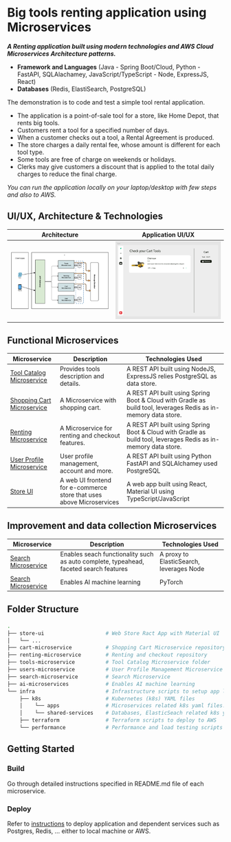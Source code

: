 # Big tools renting application using Microservices
**_A Renting application built using modern technologies and  AWS Cloud Microservices Architecture patterns._**
- **Framework and Languages** (Java - Spring Boot/Cloud, Python - FastAPI, SQLAlachamey, JavaScript/TypeScript - Node, ExpressJS, React)
- **Databases** (Redis, ElastiSearch, PostgreSQL)

The demonstration is to code and test a simple tool rental application.
- The application is a point-of-sale tool for a store, like Home Depot, that rents big tools.
- Customers rent a tool for a specified number of days.
- When a customer checks out a tool, a Rental Agreement is produced.
- The store charges a daily rental fee, whose amount is different for each tool type.
- Some tools are free of charge on weekends or holidays.
- Clerks may give customers a discount that is applied to the total daily charges to reduce the final
charge.

_You can run the application locally on your laptop/desktop with few steps and also to AWS._

## UI/UX, Architecture & Technologies

Architecture         |  Application UI/UX
:-------------------------:|:-------------------------:
<img src="architecture.png" alt="Architecture"> | <img src="app-showcase.png" alt="Application UI"> 

## Functional Microservices
| Microservice                                              | Description                                                          | Technologies Used                                                                                              |
|-----------------------------------------------------------|----------------------------------------------------------------------|----------------------------------------------------------------------------------------------------------------|
| [Tool Catalog Microservice](tools-microservice/README.md) | Provides tools description and details.                              | A REST API built using NodeJS, ExpressJS relies PostgreSQL as  data store.                                     | 
| [Shopping Cart Microservice](cart-microservice/README.md) | A Microservice with shopping cart.                                   | A REST API built using Spring Boot & Cloud with Gradle as build tool, leverages Redis as in-memory data store. |
| [Renting Microservice](renting-microservice/README.md)    | A Microservice for renting and checkout features.                    | A REST API built using Spring Boot & Cloud with Gradle as build tool, leverages Redis as in-memory data store. |
| [User Profile Microservice](users-microservice/README.md) | User profile management, account and more.                           | A REST API built using Python FastAPI and SQLAlchamey used PostgreSQL                                          |
| [Store UI](store-ui/README.md)                            | A web UI frontend for e-commerce store that uses above Microservices | A web app built using React, Material UI using TypeScript/JavaScript                                           |

## Improvement and data collection Microservices
| Microservice                                         | Description                                                                           | Technologies Used                     |
|------------------------------------------------------|---------------------------------------------------------------------------------------|---------------------------------------|
| [Search Microservice](search-microservice/README.md) | Enables seach functionality such as auto complete, typeahead, faceted search features | A proxy to ElasticSearch, leverages Node |
| [Search Microservice](ai-microservice/README.md)     | Enables AI machine learning                                                           | PyTorch                                  |

## Folder Structure
```bash
.
├── store-ui                    # Web Store Ract App with Material UI
│   └── ...
├── cart-microservice           # Shopping Cart Microservice repository
├── renting-microservice        # Renting and checkout repository
├── tools-microservice          # Tool Catalog Microservice folder
├── users-microservice          # User Profile Management Microservice
├── search-microservice         # Search Microservice
├── ai-microservices            # Enables AI machine learning
└── infra                       # Infrastructure scripts to setup app locally & cloud
    ├── k8s                     # Kubernetes (k8s) YAML files
    │    └── apps               # Microservices related k8s yaml files.
    │    └── shared-services    # Databases, ElasticSeach related k8s yaml files.
    ├── terraform               # Terraform scripts to deploy to AWS
    └── performance             # Performance and load testing scripts
```

## Getting Started

### Build
Go through detailed instructions specified in README.md file of each microservice.

### Deploy
Refer to [instructions](infra/README.md) to deploy application and dependent services such as Postgres, Redis, ... either to local machine or AWS.
